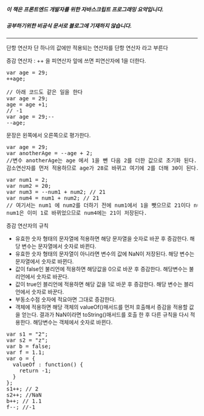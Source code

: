 ##### 이 책은 프론트엔드 개발자를 위한 자바스크립트 프로그래밍 요약입니다.
##### 공부하기위한 비공식 문서로 블로그에 기재하지 않습니다.
<hr>
단항 연산자
단 하나의 값에만 적용되는 연산자를 단항 연산자 라고 부른다

증감 연산자 : ++ 을 피연산자 앞에 쓰면 피연산자에 1을 더한다.
<pre>
var age = 29;
++age;

// 아래 코드도 같은 일을 한다
var age = 29;
age = age +1;
// -1
var age = 29;--
--age;
</pre>
문장은 왼쪽에서 오른쪽으로 평가한다.
<pre>
var age = 29;
var anotherAge = --age + 2;
//변수 anotherAge는 age 에서 1을 뺀 다음 2를 더한 값으로 초기화 된다.
감소연산자를 먼저 적용하므로 age가 28로 바뀌고 여기에 2를 더해 30이 된다.
</pre>
<pre>
var num1 = 2;
var num2 = 20;
var num3 = --num1 + num2; // 21
var num4 = num1 + num2; // 21
// 여기서는 num1 에 num2를 더하기 전에 num1에서 1을 뺏으므로 21이다 num4를 계산하는 과정에서
num1은 이미 1로 바뀌었으므로 num4에는 21이 저장된다.
</pre>
증감 연산자의 규칙
+ 유효한 숫자 형태의 문자열에 적용하면 해당 문자열을 숫자로 바꾼 후 증감한다. 해당 변수는 문자열에서 숫자로 바뀐다.
+ 유효한 숫자 형태의 문자열이 아니라면 변수의 값에 NaN이 저장된다. 해당 변수는 문자열에서 숫자로 바뀐다.
+ 값이 false인 불리언에 적용하면 해당값을 0으로 바꾼 후 증감한다. 해당변수는 불리언에서 숫자로 바꾼다.
+ 값이 true인 블리언에 적용하면 해당 값을 1로 바꾼 후 증감한다. 해당 변수는 블리언에서 숫자로 바꾼다.
+ 부동소수점 숫자에 적요아면 그대로 증감한다.
+ 객체에 적용하면 해당 객체의 valueOf()매서드를 먼저 호출해서 증감을 적용할 값을 얻는다. 결과가 NaN이라면 toString()매서드를 호출 한 후 다른 규칙을 다시 적용한다. 해당변수는 객체에서 숫자로 바뀐다.
<pre>
var s1 = "2";
var s2 = "z";
var b = false;
var f = 1.1;
var o = {
  valueOf : function() {
    return -1;
  }
};
s1++; // 2
s2++; //NaN
b++; // 1.1
f--; //-1
</pre>
